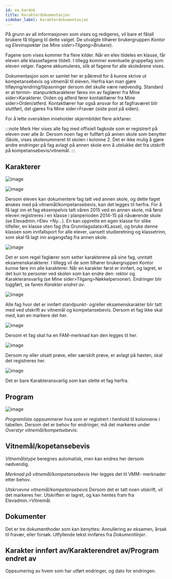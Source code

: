 ```yaml
---
id: ea_kardok
title: Karakterdokumentasjon
sidebar_label: Karakterdokumentasjon
---
```

På grunn av all informasjonen som vises og redigeres, vil bare et fåtall brukere få tilgang til dette valget. De utvalgte tilhører brukergruppen _Kontor_ og _Elevinspektør_ (se _Mine sider>Tilgang>Brukere_).

Fagene som vises kommer fra flere kilder. Når en elev tildeles en klasse, får eleven alle klassefagene tildelt. I tillegg kommer eventuelle gruppefag som eleven velger. Fagene akkumuleres, slik at fagene for alle skoleårene vises.

Dokumentasjon som er samlet her er påkrevd for å kunne skrive ut kompetansebevis og vitnemål til eleven. Herfra kan man gjøre tilføying/endring/tilpasninger dersom det skulle være nødvendig. 
Standard er at termin- stanpunktkarakterer føres inn av faglærer fra Mine sider>Karakterer. Orden og atferd fører kontaktlærer fra Mine sider>Orden/atferd. Kontaktlærer har også ansvar for at fagfraværet blir sluttført, det gjøres fra Mine sider>Fravær (siste post på siden).

For å lette oversikten inneholder skjermbildet flere arkfaner.

:::note Merk
Her vises alle fag med offisiell fagkode som er registrert på eleven over alle år. Dersom noen fag er fullført på annen skole som benytter iSkole, vises skolenummeret til skolen i kolonne 2. Det er ikke mulig å gjøre andre endringer på fag avlagt på annen skole enn å utelukke det fra utskrift på kompetansebevis/vitnemål.
:::

## Karakterer
![image](https://user-images.githubusercontent.com/80097133/137099248-494d2ad0-fa97-4bee-9d28-38415adb7194.png)


![image](https://user-images.githubusercontent.com/80097133/136935122-e69f2f0b-4780-44b6-9d66-7e6a884d784c.png)

Dersom eleven kan dokumentere fag tatt ved annen skole, og dette faget ønskes med på vitnemål/kompetansebevis, kan det legges til herfra. For å få lagt inn et fag eksempelvis tatt våren 2015 ved en annen skole, må først eleven registreres i en klasse i planperioden 2014-15 på nåværende skole (se Elevadmin.>Elev +Ny...). En kan opprette en egen klasse for slike tilfeller, en klasse uten fag (fra Grunnlagsdata>KLasse), og bruke denne klassen som innfallsport for alle elever, uansett studieretning og klassetrinn, som skal få lagt inn avgangsfag fra annen skole.

![image](https://user-images.githubusercontent.com/80097133/137087920-672ad919-195d-4c67-a7df-4ad43b497781.png)

Det er som regel faglærer som setter karakterene på sine fag, unntatt eksamenskarakterer. I tillegg vil de som tilhører brukergruppen Kontor kunne føre inn alle karakterer. Når en karakter først er innført, og lagret, er det kun to personer ved skolen som kan endre den: rektor og Karakteransvarlig (se Mine sider>Tilgang>Nøkkelpersoner). Endringer blir loggført, se fanen _Karakter endret av_.

![image](https://user-images.githubusercontent.com/80097133/137087613-4f46fe53-1469-4d92-a336-a77cfb727666.png)

Alle fag hvor det er innført standpunkt- og/eller eksamenskarakter blir tatt med ved utskrift av vitnemål og kompetansebevis. Dersom et fag ikke skal med, kan en markere det her.

![image](https://user-images.githubusercontent.com/80097133/137088788-c555c6dc-a5c2-440d-a2f5-17c940bed3b9.png)

Dersom et fag skal ha en FAM-merknad kan den legges til her.

![image](https://user-images.githubusercontent.com/80097133/137089305-48384170-3aad-439d-8e1a-f1af56e6cf4a.png)

Dersom ny eller utsatt prøve, eller særskilt prøve, er avlagt på høsten, skal det registreres her.

![image](https://user-images.githubusercontent.com/80097133/137092437-1ab1a3bc-ac8e-4f10-9397-879220024cf2.png)

Det er bare Karakteransvarlig som kan slette et fag herfra. 

## Program

![image](https://user-images.githubusercontent.com/80097133/137116192-c7f7d71a-1948-4b4a-a41c-5c1504c78acb.png)

_Programliste_ oppsummerer hva som er registrert i henhold til kolonnene i tabellen. Dersom det er behov for endringer, må det markeres under _Overstyr vitnemål/kompetsebevis_.

## Vitnemål/kopetansebevis

_Vitnemålstype_ beregnes automatisk, men kan endres her dersom nødvendig.

_Merknad på vitnemål/kompetansebevis_ Her legges det til VMM- merknader etter behov.

_Utskrvevne vitnemål/kompetansebevis_ Dersom det er tatt noen utskrift, vil det markeres her. Utskriften er lagret, og kan hentes fram fra Elevadmin.>Vitnemål. 

## Dokumenter

Det er tre dokumenthoder som kan benyttes: Annullering av eksamen, årsak til fravær, eller forsøk. Utfyllende tekst innføres fra _Dokumentlinjer_.

## Karakter innført av/Karakterendret av/Program endret av

Oppsumering av hvem som har utført endringer, og dato for endringen.




